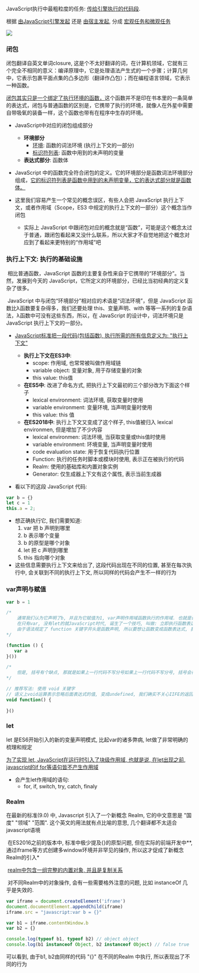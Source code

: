 JavaScript执行中最粗粒度的任务: <u>传给引擎执行的代码段</u>. 

根据 <u>由JavaScript引擎发起</u> 还是 <u>由宿主发起</u>, 分成 <u>宏观任务和微观任务</u>

![](../imgs/闭包.webp)



### 闭包

闭包翻译自英文单词closure, 这是个不太好翻译的词，在计算机领域，它就有三个完全不相同的意义：编译原理中，它是处理语法产生式的一个步骤；计算几何中，它表示包裹平面点集的凸多边形（翻译作凸包）；而在编程语言领域，它表示一种函数。

<u>闭包其实只是一个绑定了执行环境的函数，</u>这个函数并不是印在书本里的一条简单的表达式，闭包与普通函数的区别是，它携带了执行的环境，就像人在外星中需要自带吸氧的装备一样，这个函数也带有在程序中生存的环境。



+ JavaScript中对应的闭包组成部分
  + **环境部分**
    + <u>环境</u>: 函数的词法环境 (执行上下文的一部分)
    + <u>标识符列表</u>: 函数中用到的未声明的变量
  + **表达式部分**: 函数体 



+ JavaScript 中的函数完全符合闭包的定义。它的环境部分是函数词法环境部分组成，<u>它的标识符列表是函数中用到的未声明变量，它的表达式部分就是函数体。</u>



+ 这里我们容易产生一个常见的概念误区，有些人会把 JavaScript 执行上下文，或者作用域（Scope，ES3 中规定的执行上下文的一部分）这个概念当作闭包
  + 实际上 JavaScript 中跟闭包对应的概念就是“函数”，可能是这个概念太过于普通，跟闭包看起来又没什么联系，所以大家才不自觉地把这个概念对应到了看起来更特别的“作用域”吧



### 执行上下文: 执行的基础设施

​	相比普通函数，JavaScript 函数的主要复杂性来自于它携带的“环境部分”。当然，发展到今天的 JavaScript，它所定义的环境部分，已经比当初经典的定义复杂了很多。

​	JavaScript 中与闭包“环境部分”相对应的术语是“词法环境”，但是 JavaScript 函数比λ函数要复杂得多，我们还要处理 this、变量声明、with 等等一系列的复杂语法，λ函数中可没有这些东西，所以，在 JavaScript 的设计中，词法环境只是 JavaScript 执行上下文的一部分。



+ <u>JavaScript标准把一段代码(包括函数), 执行所需的所有信息定义为: "执行上下文"</u>
  + **执行上下文在ES3中**:
    + scope: 作用域, 也常常被叫做作用域链
    + variable object: 变量对象, 用于存储变量的对象
    + this value: this值
  + **在ES5中**: 改进了命名方式, 把执行上下文最初的三个部分改为下面这个样子
    + lexical environment: 词法环境, 获取变量时使用
    + variable environment: 变量环境, 当声明变量时使用
    + this value: this 值
  + **在ES2018中**: 执行上下文又变成了这个样子,  this值被归入 lexical environmen, 但是增加了不少内容
    + lexical environmen: 词法环境, 当获取变量或this值时使用
    + variable environment: 环境变量, 当声明变量时使用
    + code evaluation state: 用于恢复代码执行位置
    + Function: 执行的任务时脚本或模块时使用, 表示正在被执行的代码
    + Realm: 使用的基础库和内置对象实例
    + Generator: 仅生成器上下文有这个属性, 表示当前生成器



+ 看以下的这段 JavaScript 代码: 

```JavaScript
var b = {}
let c = 1
this.a = 2;
```

+ 想正确执行它, 我们需要知道:
  1. var 把 b 声明到哪里
  2. b 表示哪个变量
  3. b 的原型是哪个对象
  4. let 把 c 声明到哪里
  5. this 指向哪个对象
+ 这些信息需要执行上下文来给出了, 这段代码出现在不同的位置, 甚至在每次执行中, 会关联到不同的执行上下文, 所以同样的代码会产生不一样的行为



### var声明与赋值

```javascript
var b = 1 

/*
	通常我们认为它声明了b, 并且为它赋值为1, var声明作用域函数执行的作用域. 也就是说, var 会穿透for, if等语句
	在只有var, 没有let的就JavaScript时代, 诞生了一个技巧, 叫做: 立即执行函数表达式(IIFE), 来构造一个新的域, 从而控制var的范围
	由于语法规定了 function 关键字开头是函数声明, 所以要想让函数变成函数表达式, 我们必须加点东西, 常见的做法是加括号
*/

(function () {
   var a 
}())

/*
	但是, 括号有个缺点, 那就是如果上一行代码不写分号如果上一行代码不写分号, 括号会被解释为上一行代码最末的函数调用, 产生完全不符合预期, 并且难以调试的行为, 加号等运算符也有类似的问题, 所以一些推荐不加分号的代码风格规范,会要求在括号前加分号
*/

// 推荐写法: 使用 void 关键字
// 语义上void运算表示忽略后面表达式的值, 变成undefined, 我们确实不关心IIFE的返回值, 所以语义也更合理
void function() {
    
}()
```



### let

let 是ES6开始引入的新的变量声明模式, 比起var的诸多弊病, let做了非常明确的梳理和规定

<u>为了实现 let, JavaScript在运行时引入了块级作用域, 也就是说, 在let出现之前, javascript的if for等语句皆不产生作用域</u>

+ 会产生let作用域的语句: 
  + for, if, switch, try, catch, finaly



### Realm 

在最新的标准(9.0) 中, Javascript 引入了一个新概念 Realm, 它的中文意思是 "国度" "领域" "范围". 这个英文的用法就有点比喻的意思, 几个翻译都不太适合javascript语境

​	在ES2016之前的版本中, 标准中极少提及{}的原型问题, 但在实际的前端开发中**, 通过iframe等方式创建多window环境并非罕见的操作, 所以这才促成了新概念Realm的引入*

​	<u>realm中包含一组完整的内置对象, 并且是复制关系</u>

​	对不同Realm中的对象操作, 会有一些需要格外注意的问题, 比如 instanceOf 几乎是失效的.

```JavaScript
var iframe = document.createElement('iframe')
document.documentElement.appendChild(iframe)
iframe.src = "javascript:var b = {}"

var b1 = iframe.contentWindow.b
var b2 = {}

console.log(typeof b1, typeof b2) // object object
console.log(b1 instanceof Object, b2 instanceof Object) // false true
```

可以看到, 由于b1, b2由同样的代码 "{}" 在不同的Realm 中执行, 所以表现出了不同的行为



